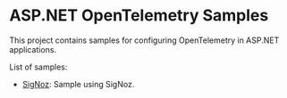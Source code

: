 # ASP.NET OpenTelemetry Samples

This project contains samples for configuring OpenTelemetry in ASP.NET applications.

List of samples:
- [SigNoz](signoz/README.md): Sample using SigNoz.

